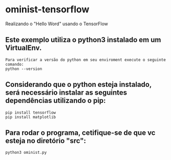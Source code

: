 # ominist-tensorflow
Realizando o "Hello Word" usando o TensorFlow

## Este exemplo utiliza o python3 instalado em um VirtualEnv.
    Para verificar a versão do python em seu enviroment execute o seguinte comando:
    python --version

## Considerando que o python esteja instalado, será necessário instalar as seguintes dependências utilizando o pip:
    pip install tensorflow
    pip install matplotlib

## Para rodar o programa, cetifique-se de que vc esteja no diretório "src":
    python3 ominist.py
